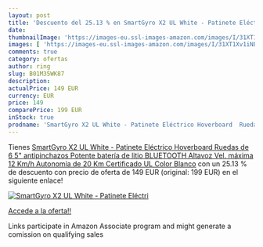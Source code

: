 ```yaml
---
layout: post
title: 'Descuento del 25.13 % en SmartGyro X2 UL White - Patinete Eléctri'
date: 
thumbnailImage: 'https://images-eu.ssl-images-amazon.com/images/I/31XT1Xv1iNL._SL200_.jpg'
images: [ 'https://images-eu.ssl-images-amazon.com/images/I/31XT1Xv1iNL._SL200_.jpg' ]
comments: true
category: ofertas
author: ring
slug: B01M35WK87
description:
actualPrice: 149 EUR
currency: EUR
price: 149
comparePrice: 199 EUR
inStock: true
prodname: 'SmartGyro X2 UL White - Patinete Eléctrico Hoverboard  Ruedas de 6 5" antipinchazos  Potente batería de litio  BLUETOOTH  Altavoz  Vel. máxima 12 Km/h  Autonomía de 20 Km  Certificado UL  Color Blanco'
---
```


Tienes [SmartGyro X2 UL White - Patinete Eléctrico Hoverboard  Ruedas de 6 5" antipinchazos  Potente batería de litio  BLUETOOTH  Altavoz  Vel. máxima 12 Km/h  Autonomía de 20 Km  Certificado UL  Color Blanco](https://www.amazon.es/dp/B01M35WK87/?tag=tolees-21) con un 25.13 % de descuento con precio de oferta de 149 EUR (original: 199 EUR) en el siguiente enlace!

[![SmartGyro X2 UL White - Patinete Eléctri](https://images-eu.ssl-images-amazon.com/images/I/31XT1Xv1iNL._SL200_.jpg)](https://www.amazon.es/dp/B01M35WK87/?tag=tolees-21)

[Accede a la oferta!!](https://www.amazon.es/dp/B01M35WK87/?tag=tolees-21)

Links participate in Amazon Associate program and might generate a comission on qualifying sales



